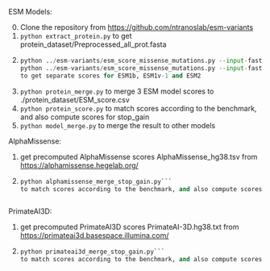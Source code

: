ESM Models:

0. Clone the repository from https://github.com/ntranoslab/esm-variants
1. `python extract_protein.py` to get protein_dataset/Preprocessed_all_prot.fasta
2. 
    ```python ../esm-variants/esm_score_missense_mutations.py --input-fasta-file protein_dataset/Preprocessed_all_prot.fasta --output-csv-file protein_dataset/ESM1b_score.csv --model-name esm1b_t33_650M_UR50S
    python ../esm-variants/esm_score_missense_mutations.py --input-fasta-file protein_dataset/Preprocessed_all_prot.fasta --output-csv-file protein_dataset/ESM1v_score.csv --model-name esm1v_t33_650M_UR90S_1
    python ../esm-variants/esm_score_missense_mutations.py --input-fasta-file protein_dataset/Preprocessed_all_prot.fasta --output-csv-file protein_dataset/ESM2_score.csv --model-name esm2_t33_650M_UR50D``` 
    to get separate scores for ESM1b, ESM1v-1 and ESM2
3. `python protein_merge.py` to merge 3 ESM model scores to ./protein_dataset/ESM_score.csv
4. `python protein_score.py` to match scores according to the benchmark, and also compute scores for stop_gain
5. `python model_merge.py` to merge the result to other models



AlphaMissense:
1. get precomputed AlphaMissense scores AlphaMissense_hg38.tsv from https://alphamissense.hegelab.org/
2. 
    ```python alphamissense_merge.py
    python alphamissense_merge_stop_gain.py```
    to match scores according to the benchmark, and also compute scores for stop_gain



PrimateAI3D:
1. get precomputed PrimateAI3D scores PrimateAI-3D.hg38.txt from https://primateai3d.basespace.illumina.com/
2. 
    ```python primateai3d_merge.py
    python primateai3d_merge_stop_gain.py```
    to match scores according to the benchmark, and also compute scores for stop_gain
